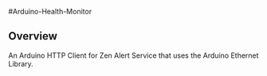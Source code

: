 #Arduino-Health-Monitor


## Overview

An Arduino HTTP Client for Zen Alert Service that uses the Arduino Ethernet Library.

